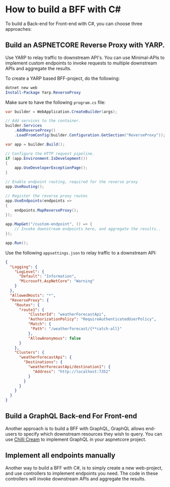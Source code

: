 # How to build a BFF with C#

To build a Back-end for Front-end with C#, you can choose three approaches:

## Build an ASPNETCORE Reverse Proxy with YARP. 
Use YARP to relay traffic to downstream API's. You can use Minimal-APIs to implement custom endpoints to invoke requests to multiple downstream APIs and aggregate the results.

To create a YARP based BFF-project, do the following:

```powershell
dotnet new web
Install-Package Yarp.ReverseProxy
```

Make sure to have the following `program.cs` file:

```csharp
var builder = WebApplication.CreateBuilder(args);

// Add services to the container.
builder.Services
    .AddReverseProxy()
    .LoadFromConfig(builder.Configuration.GetSection("ReverseProxy"));

var app = builder.Build();

// Configure the HTTP request pipeline.
if (app.Environment.IsDevelopment())
{
    app.UseDeveloperExceptionPage();
}

// Enable endpoint routing, required for the reverse proxy
app.UseRouting();

// Register the reverse proxy routes
app.UseEndpoints(endpoints =>
{
    endpoints.MapReverseProxy();
});

app.MapGet("/custom-endpoint", () => {
    // Invoke downstream endpoints here, and aggregate the results..
});

app.Run();
```

Use the following `appsettings.json` to relay traffic to a downstream API:

```json
{
  "Logging": {
    "LogLevel": {
      "Default": "Information",
      "Microsoft.AspNetCore": "Warning"
    }
  },
  "AllowedHosts": "*",
  "ReverseProxy": {
    "Routes": {
      "route1": {
          "ClusterId": "weatherForecastApi",
          "AuthorizationPolicy": "RequireAuthenticatedUserPolicy",
          "Match": {
           "Path": "/weatherforecast/{**catch-all}"
          },
          "AllowAnonymous": false
      }
    },
    "Clusters": {
      "weatherForecastApi": {
        "Destinations": {
          "weatherForecastApi/destination1": {
            "Address": "http://localhost:7352"
          }
        }
      }
    }
  }
}
```

## Build a GraphQL Back-end For Front-end
Another approach is to build a BFF with GraphQL, GraphQL allows end-users to specify which downstream resources they wish to query. You can use [Chilli Cream](https://chillicream.com/docs/bananacakepop/v2) to implement GraphQL in your aspnetcore project.

## Implement all endpoints manually
Another way to build a BFF with C#, is to simply create a new web-project, and use controllers to implement endpoints you need. The code in these controllers will invoke downstream APIs and aggregate the results.
